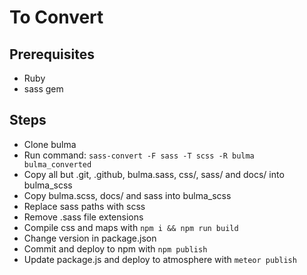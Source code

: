 # To Convert

## Prerequisites
- Ruby
- sass gem

## Steps
- Clone bulma
- Run command: `sass-convert -F sass -T scss -R bulma bulma_converted`
- Copy all but .git, .github, bulma.sass, css/, sass/ and docs/ into bulma_scss
- Copy bulma.scss, docs/ and sass into bulma_scss
- Replace sass paths with scss
- Remove .sass file extensions
- Compile css and maps with `npm i && npm run build`
- Change version in package.json
- Commit and deploy to npm with `npm publish`
- Update package.js and deploy to atmosphere with `meteor publish`
